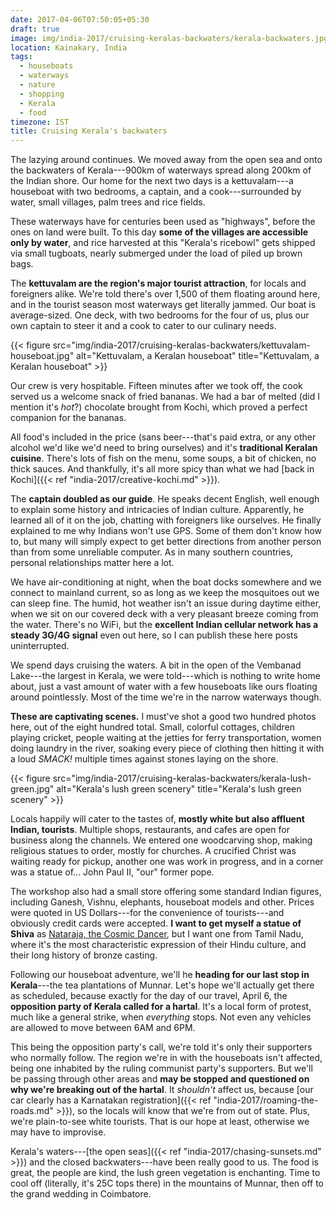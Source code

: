 ```yaml
---
date: 2017-04-06T07:50:05+05:30
draft: true
image: img/india-2017/cruising-keralas-backwaters/kerala-backwaters.jpg
location: Kainakary, India
tags:
  - houseboats
  - waterways
  - nature
  - shopping
  - Kerala
  - food
timezone: IST
title: Cruising Kerala's backwaters
---
```


The lazying around continues. We moved away from the open sea and onto the backwaters of Kerala---900km of waterways spread along 200km of the Indian shore. Our home for the next two days is a kettuvalam---a houseboat with two bedrooms, a captain, and a cook---surrounded by water, small villages, palm trees and rice fields.

<!--more-->

These waterways have for centuries been used as "highways", before the ones on land were built. To this day __some of the villages are accessible only by water__, and rice harvested at this "Kerala's ricebowl" gets shipped via small tugboats, nearly submerged under the load of piled up brown bags.

The __kettuvalam are the region's major tourist attraction__, for locals and foreigners alike. We're told there's over 1,500 of them floating around here, and in the tourist season most waterways get literally jammed. Our boat is average-sized. One deck, with two bedrooms for the four of us, plus our own captain to steer it and a cook to cater to our culinary needs.

{{< figure src="img/india-2017/cruising-keralas-backwaters/kettuvalam-houseboat.jpg" alt="Kettuvalam, a Keralan houseboat" title="Kettuvalam, a Keralan houseboat" >}}

Our crew is very hospitable. Fifteen minutes after we took off, the cook served us a welcome snack of fried bananas. We had a bar of melted (did I mention it's _hot_?) chocolate brought from Kochi, which proved a perfect companion for the bananas.

All food's included in the price (sans beer---that's paid extra, or any other alcohol we'd like we'd need to bring ourselves) and it's __traditional Keralan cuisine__. There's lots of fish on the menu, some soups, a bit of chicken, no thick sauces. And thankfully, it's all more spicy than what we had [back in Kochi]({{< ref "india-2017/creative-kochi.md" >}}).

The __captain doubled as our guide__. He speaks decent English, well enough to explain some history and intricacies of Indian culture. Apparently, he learned all of it on the job, chatting with foreigners like ourselves. He finally explained to me why Indians won't use GPS. Some of them don't know how to, but many will simply expect to get better directions from another person than from some unreliable computer. As in many southern countries, personal relationships matter here a lot.

We have air-conditioning at night, when the boat docks somewhere and we connect to mainland current, so as long as we keep the mosquitoes out we can sleep fine. The humid, hot weather isn't an issue during daytime either, when we sit on our covered deck with a very pleasant breeze coming from the water. There's no WiFi, but the __excellent Indian cellular network has a steady 3G/4G signal__ even out here, so I can publish these here posts uninterrupted.

We spend days cruising the waters. A bit in the open of the Vembanad Lake---the largest in Kerala, we were told---which is nothing to write home about, just a vast amount of water with a few houseboats like ours floating around pointlessly. Most of the time we're in the narrow waterways though.

__These are captivating scenes.__ I must've shot a good two hundred photos here, out of the eight hundred total. Small, colorful cottages, children playing cricket, people waiting at the jetties for ferry transportation, women doing laundry in the river, soaking every piece of clothing then hitting it with a loud _SMACK!_ multiple times against stones laying on the shore.

{{< figure src="img/india-2017/cruising-keralas-backwaters/kerala-lush-green.jpg" alt="Kerala's lush green scenery" title="Kerala's lush green scenery" >}}

Locals happily will cater to the tastes of, __mostly white but also affluent Indian, tourists__. Multiple shops, restaurants, and cafes are open for business along the channels. We entered one woodcarving shop, making religious statues to order, mostly for churches. A crucified Christ was waiting ready for pickup, another one was work in progress, and in a corner was a statue of... John Paul II, "our" former pope.

The workshop also had a small store offering some standard Indian figures, including Ganesh, Vishnu, elephants, houseboat models and other. Prices were quoted in US Dollars---for the convenience of tourists---and obviously credit cards were accepted. __I want to get myself a statue of Shiva__ as [Nataraja, the Cosmic Dancer][wp-shiva-nataraja], but I want one from Tamil Nadu, where it's the most characteristic expression of their Hindu culture, and their long history of bronze casting.

Following our houseboat adventure, we'll he __heading for our last stop in Kerala__---the tea plantations of Munnar. Let's hope we'll actually get there as scheduled, because exactly for the day of our travel, April 6, the __opposition party of Kerala called for a hartal__. It's a local form of protest, much like a general strike, when _everything_ stops. Not even any vehicles are allowed to move between 6AM and 6PM.

This being the opposition party's call, we're told it's only their supporters who normally follow. The region we're in with the houseboats isn't affected, being one inhabited by the ruling communist party's supporters. But we'll be passing through other areas and __may be stopped and questioned on why we're breaking out of the hartal__. It _shouldn't_ affect us, because [our car clearly has a Karnatakan registration]({{< ref "india-2017/roaming-the-roads.md" >}}), so the locals will know that we're from out of state. Plus, we're plain-to-see white tourists. That is our hope at least, otherwise we may have to improvise.

Kerala's waters---[the open seas]({{< ref "india-2017/chasing-sunsets.md" >}}) and the closed backwaters---have been really good to us. The food is great, the people are kind, the lush green vegetation is enchanting. Time to cool off (literally, it's 25C tops there) in the mountains of Munnar, then off to the grand wedding in Coimbatore.

[wp-shiva-nataraja]: https://en.wikipedia.org/wiki/Nataraja
